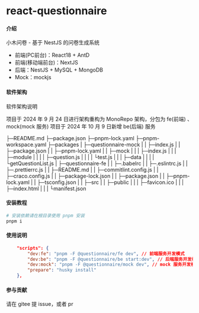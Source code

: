 # react-questionnaire

#### 介绍

小木问卷 - 基于 NestJS 的问卷生成系统

- 前端(PC前台)：React18 + AntD
- 前端(移动端前台)：NextJS
- 后端：NestJS + MySQL + MongoDB
- Mock：mockjs

#### 软件架构

软件架构说明

项目于 2024 年 9 月 24 日进行架构重构为 MonoRepo 架构，分包为 fe(前端) 、mock(mock 服务)
项目于 2024 年 10 月 9 日新增 be(后端) 服务

├─README.md
├─package.json
├─pnpm-lock.yaml
├─pnpm-workspace.yaml
├─packages
| ├─questionnaire-mock
| | ├─index.js
| | ├─package.json
| | ├─pnpm-lock.yaml
| | ├─mock
| | | ├─index.js
| | | ├─module
| | | | ├─question.js
| | | | └test.js
| | | ├─data
| | | | └getQuestionList.js
| ├─questionnaire-fe
| | ├─.babelrc
| | ├─.eslintrc.js
| | ├─.prettierrc.js
| | ├─README.md
| | ├─commitlint.config.js
| | ├─craco.config.js
| | ├─package-lock.json
| | ├─package.json
| | ├─pnpm-lock.yaml
| | ├─tsconfig.json
| | ├─src
| | ├─public
| | | ├─favicon.ico
| | | ├─index.html
| | | └manifest.json

#### 安装教程

```bash
# 安装依赖请在根目录使用 pnpm 安装
pnpm i
```

#### 使用说明

```json
    "scripts": {
        "dev:fe": "pnpm -F @questionnaire/fe dev", // 前端服务开发模式
        "dev:be": "pnpm -F @questionnaire/be start:dev", // 后端服务开发模式
        "dev:mock": "pnpm -F @questionnaire/mock dev", // mock 服务开发模式
        "prepare": "husky install"
    },
```

#### 参与贡献

请在 gitee 提 issue，或者 pr
